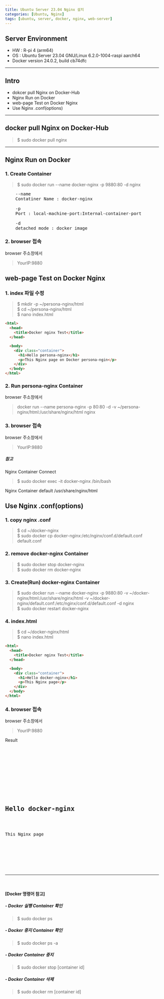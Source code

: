 ```yaml
---
title: Ubuntu Server 23.04 Nginx 설치
categories: [Ubuntu, Nginx]
tags: [ubuntu, server, docker, nginx, web-server]
---
```


## Server Environment

- HW : R-pi 4 (arm64)
- OS : Ubuntu Server 23.04 GNU/Linux 6.2.0-1004-raspi aarch64
- Docker version 24.0.2, build cb74dfc

---

## Intro

- dokcer pull Nginx on Docker-Hub
- Nginx Run on Docker
- web-page Test on Docker Nginx
- Use Nginx .conf(options)

---

## docker pull Nginx on Docker-Hub

> $ sudo docker pull nginx

---

## Nginx Run on Docker

### 1. Create Container

> $ sudo docker run --name docker-nginx -p 9880:80 -d nginx

<pre>
    --name  
    Contatiner Name : docker-nginx

    -p  
    Port : local-machine-port:Internal-container-port
    
    -d  
    detached mode : docker image
</pre>

### 2. browser 접속

browser 주소창에서

> YourIP:9880

## web-page Test on Docker Nginx

### 1. index 파일 수정

> $ mkdir -p ~/persona-nginx/html  
> $ cd ~/persona-nginx/html   
> $ nano index.html   

```html   
<html>
  <head>
    <title>Docker nginx Test</title>
  </head>

  <body>
    <div class="container">
      <h1>Hello persona-nginx</h1>
      <p>This Nginx page on Docker persona-ngin</p>
    </div>
  </body>
</html>
```

### 2. Run persona-nginx Container

browser 주소창에서

> docker run --name persona-nginx -p 80:80 -d -v ~/persona-nginx/html:/usr/share/nginx/html nginx

### 3. browser 접속

browser 주소창에서

> YourIP:9880

##### 참고

Nginx Container Connect

> $ sudo docker exec -it docker-nginx /bin/bash

Nginx Container default
/usr/share/nginx/html

## Use Nginx .conf(options)

### 1. copy nginx .conf

> $ cd ~/docker-nginx  
> $ sudo docker cp docker-nginx:/etc/nginx/conf.d/default.conf default.conf

### 2. remove docker-nginx Container

> $ sudo docker stop docker-nginx  
> $ sudo docker rm docker-nginx

### 3. Create(Run) docker-nginx Container

> $ sudo docker run --name docker-nginx -p 9880:80 -v ~/docker-nginx/html:/usr/share/nginx/html -v ~/docker-nginx/default.conf:/etc/nginx/conf.d/default.conf -d nginx  
> $ sudo docker restart docker-nginx

### 4. index.html

> $ cd ~/docker-nginx/html  
> $ nano index.html

```html   
<html>
  <head>
    <title>Docker nginx Test</title>
  </head>

  <body>
    <div class="container">
      <h1>Hello docker-nginx</h1>
      <p>This Nginx page</p>
    </div>
  </body>
</html>
```

### 4. browser 접속

browser 주소창에서

> YourIP:9880

Result

<pre>

<html>
  <head>
    <title>Docker nginx Test</title>
  </head>

  <body>
    <div class="container">
      <h2>Hello docker-nginx</h2>
      <p>This Nginx page</p>
    </div>
  </body>
</html>

</pre>

---

<br>

#### [Docker 명령어 참고]

##### - Docker 실행 Container 확인

> $ sudo docker ps

##### - Docker 중지 Container 확인

> $ sudo docker ps -a

##### - Docker Container 중지

> $ sudo docker stop [container id]

##### - Docker Container 삭제

> $ sudo docker rm [container id]
